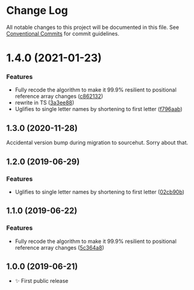 # Change Log

All notable changes to this project will be documented in this file.
See [Conventional Commits](https://conventionalcommits.org) for commit guidelines.

# 1.4.0 (2021-01-23)


### Features

* Fully recode the algorithm to make it 99.9% resilient to positional reference array changes ([c862132](https://github.com/codsen/codsen/commit/c8621320e32a28970d096ff5df0751d835422055))
* rewrite in TS ([3a3ee88](https://github.com/codsen/codsen/commit/3a3ee88b5e611a8618383c770f9521c282fe2062))
* Uglifies to single letter names by shortening to first letter ([f796aab](https://github.com/codsen/codsen/commit/f796aab23ab94e2c5f3d28ec97da57146e272afb))





## 1.3.0 (2020-11-28)

Accidental version bump during migration to sourcehut. Sorry about that.

## 1.2.0 (2019-06-29)

### Features

- Uglifies to single letter names by shortening to first letter ([02cb90b](https://gitlab.com/codsen/codsen/commit/02cb90b))

## 1.1.0 (2019-06-22)

### Features

- Fully recode the algorithm to make it 99.9% resilient to positional reference array changes ([5c364a8](https://gitlab.com/codsen/codsen/commit/5c364a8))

## 1.0.0 (2019-06-21)

- ✨ First public release
